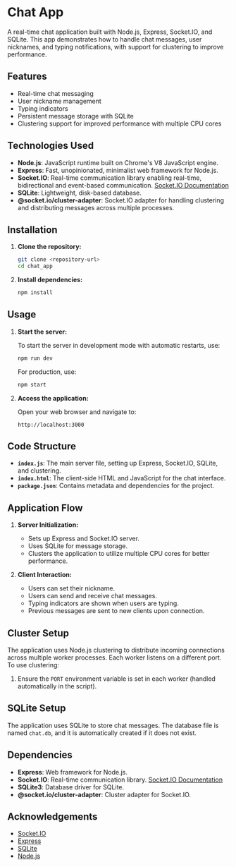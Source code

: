# Chat App

A real-time chat application built with Node.js, Express, Socket.IO, and SQLite. This app demonstrates how to handle chat messages, user nicknames, and typing notifications, with support for clustering to improve performance.

## Features

- Real-time chat messaging
- User nickname management
- Typing indicators
- Persistent message storage with SQLite
- Clustering support for improved performance with multiple CPU cores

## Technologies Used

- **Node.js**: JavaScript runtime built on Chrome's V8 JavaScript engine.
- **Express**: Fast, unopinionated, minimalist web framework for Node.js.
- **Socket.IO**: Real-time communication library enabling real-time, bidirectional and event-based communication. [Socket.IO Documentation](https://socket.io/docs/)
- **SQLite**: Lightweight, disk-based database.
- **@socket.io/cluster-adapter**: Socket.IO adapter for handling clustering and distributing messages across multiple processes.

## Installation

1. **Clone the repository:**

   ```bash
   git clone <repository-url>
   cd chat_app
   ```

2. **Install dependencies:**

   ```bash
   npm install
   ```

## Usage

1. **Start the server:**

   To start the server in development mode with automatic restarts, use:

   ```bash
   npm run dev
   ```

   For production, use:

   ```bash
   npm start
   ```

2. **Access the application:**

   Open your web browser and navigate to:

   ```
   http://localhost:3000
   ```

## Code Structure

- **`index.js`**: The main server file, setting up Express, Socket.IO, SQLite, and clustering.
- **`index.html`**: The client-side HTML and JavaScript for the chat interface.
- **`package.json`**: Contains metadata and dependencies for the project.

## Application Flow

1. **Server Initialization:**
   - Sets up Express and Socket.IO server.
   - Uses SQLite for message storage.
   - Clusters the application to utilize multiple CPU cores for better performance.

2. **Client Interaction:**
   - Users can set their nickname.
   - Users can send and receive chat messages.
   - Typing indicators are shown when users are typing.
   - Previous messages are sent to new clients upon connection.

## Cluster Setup

The application uses Node.js clustering to distribute incoming connections across multiple worker processes. Each worker listens on a different port. To use clustering:

1. Ensure the `PORT` environment variable is set in each worker (handled automatically in the script).

## SQLite Setup

The application uses SQLite to store chat messages. The database file is named `chat.db`, and it is automatically created if it does not exist.

## Dependencies

- **Express**: Web framework for Node.js.
- **Socket.IO**: Real-time communication library. [Socket.IO Documentation](https://socket.io/docs/)
- **SQLite3**: Database driver for SQLite.
- **@socket.io/cluster-adapter**: Cluster adapter for Socket.IO.

## Acknowledgements

- [Socket.IO](https://socket.io/docs/)
- [Express](https://expressjs.com/)
- [SQLite](https://www.sqlite.org/)
- [Node.js](https://nodejs.org/)


